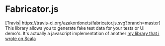 # Fabricator.js
[Travis| https://travis-ci.org/azakordonets/fabricator.js.svg?branch=master]
This library allows you to generate fake test data for your tests or UI demo's. It's actually a javascript implementation of another [my library that i wrote on Scala](https://github.com/azakordonets/fabricator)
